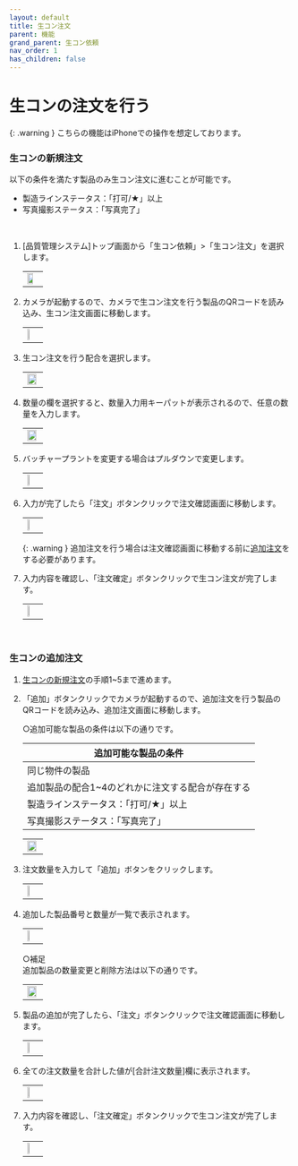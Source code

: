 ```yaml
---
layout: default
title: 生コン注文
parent: 機能
grand_parent: 生コン依頼
nav_order: 1
has_children: false
---
```


# 生コンの注文を行う

{: .warning }
こちらの機能はiPhoneでの操作を想定しております。

### 生コンの新規注文

以下の条件を満たす製品のみ生コン注文に進むことが可能です。
- 製造ラインステータス：「打可/★」以上
- 写真撮影ステータス：「写真完了」

<br>

1. [品質管理システム]トップ画面から「生コン依頼」>「生コン注文」を選択します。
    
    <table><tr><td>
    <img src="../../../../assets/images/concrete-request/function/concrete-order/1.png" width="70%">
    </td></tr></table>

1. カメラが起動するので、カメラで生コン注文を行う製品のQRコードを読み込み、生コン注文画面に移動します。

    <table><tr><td>
    <img src="../../../../assets/images/concrete-request/function/concrete-order/2.png" width="35%">
    </td></tr></table>

1. 生コン注文を行う配合を選択します。
    
    <table><tr><td>
    <img src="../../../../assets/images/concrete-request/function/concrete-order/3.png" width="90%">
    </td></tr></table>

1. 数量の欄を選択すると、数量入力用キーパットが表示されるので、任意の数量を入力します。
    
    <table><tr><td>
    <img src="../../../../assets/images/concrete-request/function/concrete-order/4.png" width="90%">
    </td></tr></table>

1. バッチャープラントを変更する場合はプルダウンで変更します。
    
    <table><tr><td>
    <img src="../../../../assets/images/concrete-request/function/concrete-order/5.png" width="35%">
    </td></tr></table>

1. 入力が完了したら「注文」ボタンクリックで注文確認画面に移動します。
    
    <table><tr><td>
    <img src="../../../../assets/images/concrete-request/function/concrete-order/6.png" width="35%">
    </td></tr></table>

    {: .warning }
    追加注文を行う場合は注文確認画面に移動する前に[追加注文](#生コンの追加注文)をする必要があります。

1. 入力内容を確認し、「注文確定」ボタンクリックで生コン注文が完了します。
    
    <table><tr><td>
    <img src="../../../../assets/images/concrete-request/function/concrete-order/7.png" width="35%">
    </td></tr></table>

<br>

### 生コンの追加注文

1. [生コンの新規注文](#生コンの新規注文)の手順1~5まで進めます。

1. 「追加」ボタンクリックでカメラが起動するので、追加注文を行う製品のQRコードを読み込み、追加注文画面に移動します。

    ○追加可能な製品の条件は以下の通りです。

    | 追加可能な製品の条件                              | 
    | --------------------------------------------- | 
    | 同じ物件の製品                                   | 
    | 追加製品の配合1~4のどれかに注文する配合が存在する     | 
    | 製造ラインステータス：「打可/★」以上                | 
    | 写真撮影ステータス：「写真完了」                    | 

    <table><tr><td>
    <img src="../../../../assets/images/concrete-request/function/concrete-order/8.png" width="90%">
    </td></tr></table>

1. 注文数量を入力して「追加」ボタンをクリックします。
    
    <table><tr><td>
    <img src="../../../../assets/images/concrete-request/function/concrete-order/9.png" width="35%">
    </td></tr></table>

1. 追加した製品番号と数量が一覧で表示されます。
    
    <table><tr><td>
    <img src="../../../../assets/images/concrete-request/function/concrete-order/10.png" width="35%">
    </td></tr></table>

    ○補足  
    追加製品の数量変更と削除方法は以下の通りです。

    <table><tr><td>
    <img src="../../../../assets/images/concrete-request/function/concrete-order/11.png" width="90%">
    </td></tr></table>


1. 製品の追加が完了したら、「注文」ボタンクリックで注文確認画面に移動します。
    
    <table><tr><td>
    <img src="../../../../assets/images/concrete-request/function/concrete-order/12.png" width="35%">
    </td></tr></table>

1. 全ての注文数量を合計した値が[合計注文数量]欄に表示されます。
    
    <table><tr><td>
    <img src="../../../../assets/images/concrete-request/function/concrete-order/13.png" width="35%">
    </td></tr></table>

1. 入力内容を確認し、「注文確定」ボタンクリックで生コン注文が完了します。
    
    <table><tr><td>
    <img src="../../../../assets/images/concrete-request/function/concrete-order/14.png" width="35%">
    </td></tr></table>
